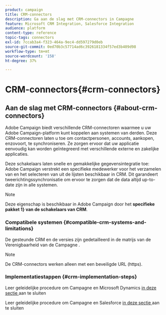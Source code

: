 ```yaml
---
product: campaign
title: CRM-connectors
description: Ga aan de slag met CRM-connectors in Campagne
feature: Microsoft CRM Integration, Salesforce Integration
audience: platform
content-type: reference
topic-tags: connectors
exl-id: 7ccab3a4-f323-464a-9ec4-dd597279d0eb
source-git-commit: 0ed70b3c57714ad6c3926181334f57ed3b409d98
workflow-type: tm+mt
source-wordcount: '158'
ht-degree: 37%

---
```


# CRM-connectors{#crm-connectors}



## Aan de slag met CRM-connectors {#about-crm-connectors}

Adobe Campaign biedt verschillende CRM-connectoren waarmee u uw Adobe Campaign-platform kunt koppelen aan systemen van derden. Deze CRM-connectoren laten u toe om contactpersonen, accounts, aankopen, enzovoort, te synchroniseren. Ze zorgen ervoor dat uw applicatie eenvoudig kan worden geïntegreerd met verschillende externe en zakelijke applicaties.

Deze schakelaars laten snelle en gemakkelijke gegevensintegratie toe: Adobe Campaign verstrekt een specifieke medewerker voor het verzamelen van en het selecteren van uit de lijsten beschikbaar in CRM. Dit garandeert tweerichtingssynchronisatie om ervoor te zorgen dat de data altijd up-to-date zijn in alle systemen.

>[!NOTE]
>
>Deze eigenschap is beschikbaar in Adobe Campaign door het **specifieke pakket 1} van de schakelaars van CRM**.


### Compatibele systemen {#compatible-crm-systems-and-limitations}

De gesteunde CRM en de versies zijn gedetailleerd in de matrijs van de Verenigbaarheid van de Campagne [ ](../../rn/using/compatibility-matrix.md).

>[!NOTE]
>
>De CRM-connectors werken alleen met een beveiligde URL (https).

### Implementatiestappen {#crm-implementation-steps}

Leer geleidelijke procedure om Campagne en Microsoft Dynamics [ in deze sectie ](../../platform/using/crm-ms-dynamics.md) aan te sluiten


Leer geleidelijke procedure om Campagne en Salesforce [ in deze sectie ](../../platform/using/crm-sfdc.md) aan te sluiten
